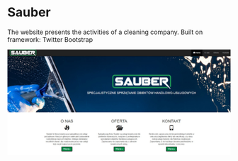 # Sauber
 The website presents the activities of a cleaning company. Built on framework: Twitter Bootstrap
 
![](https://github.com/AdrianChudy/Sauber/blob/master/img/sauber.jpg)
